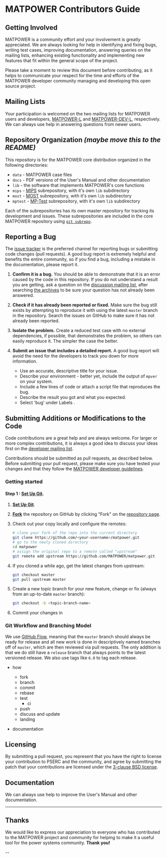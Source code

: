 MATPOWER Contributors Guide
===========================


Getting Involved
----------------

MATPOWER is a community effort and your involvement is greatly appreciated.
We are always looking for help in identifying and fixing bugs, writing test
cases, improving documentation, answering queries on the mailing lists,
enhancing existing functionality and implementing new features that fit
within the general scope of the project.

Please take a moment to review this document before contributing, as it
helps to communicate your respect for the time and efforts of the MATPOWER
developer community managing and developing this open source project.


Mailing Lists
-------------

Your participation is welcomed on the two mailing lists for MATPOWER
users and developers, [MATPOWER-L][6] and [MATPOWER-DEV-L][8], respectively.
We can always use help in answering questions from newer users.


Repository Organization _(maybe move this to the README)_
-----------------------

This repository is for the MATPOWER core distribution organized in the
following directories:
- `data` - MATPOWER case files
- `docs` - PDF versions of the User's Manual and other documentation
- `lib` - the software that implements MATPOWER's core functions
- `mips` - [MIPS][1] subrepository, with it's own `lib` subdirectory
- `most` - [MOST][2] subrepository, with it's own `lib` subdirectory
- `mptest` - [MP-Test][3] subrepository, with it's own `lib` subdirectory

Each of the subrepositories has its own master repository for tracking its
development and issues. These subrepositories are included in the core
MATPOWER repository using [`git subrepo`][4].


Reporting a Bug
---------------

The [issue tracker][5] is the preferred channel for reporting bugs or
submitting code changes (pull requests). A good bug report is extremely
helpful and benefits the entire community, so if you find a bug, including
a mistake in the documentation, please report it.

1. **Confirm it is a bug.** You should be able to demonstrate that it
is an error caused by the code in this repository. If you do not understand
a result you are getting, ask a question on the [discussion mailing list][6],
after searching [the archives][7] to be sure your question has not already
been answered.

2. **Check if it has already been reported or fixed.** Make sure the bug
still exists by attempting to reproduce it with using the latest `master`
branch in the repository. Search the issues on GitHub to make sure it has
not already been reported.

3. **Isolate the problem.** Create a reduced test case with no external
dependencies, if possible, that demonstrates the problem, so others can
easily reproduce it. The simpler the case the better.

4. **Submit an issue that includes a detailed report.** A good bug report
will avoid the need for the developers to track you down for more information.
    - Use an accurate, descriptive title for your issue.
    - Describe your environment - better yet, include the output of `mpver`
      on your system.
    - Include a few lines of code or attach a script file that reproduces
      the bug.
    - Describe the result you got and what you expected.
    - Select 'bug' under Labels .


Submitting Additions or Modifications to the Code
-------------------------------------------------

Code contributions are a great help and are always welcome. For larger or
more complex contributions, it is always a good idea to discuss your ideas
first on the [developer mailing list][8].

Contributions should be submitted as pull requests, as described below.
Before submitting your pull request, please make sure you have tested
your changes and that they follow the [MATPOWER developer guidelines][9].

### Getting started

#### Step 1 : [**Set Up Git**][10].

1. [**Set Up Git**][10].

2. [**Fork**][11] the repository on GitHub by clicking "Fork" on the
   [repository page][12].

3. Check out your copy locally and configure the remotes:

   ```bash
   # clone your fork of the repo into the current directory
   git clone https://github.com/<your-username>/matpower.git
   # go to the newly cloned directory
   cd matpower
   # assign the original repo to a remote called "upstream"
   git remote add upstream https://github.com/MATPOWER/matpower.git
   ```

4. If you cloned a while ago, get the latest changes from upstream:

   ```bash
   git checkout master
   git pull upstream master
   ```

5. Create a new topic branch for your new feature, change or fix (always
from an up-to-date `master` branch):

   ```bash
   git checkout -b <topic-branch-name>
   ```

6. Commit your changes in 



### Git Workflow and Branching Model

We use [GitHub Flow][7], meaning that the `master` branch should always
be ready for release and all new work is done in descriptively named
branches off of `master`, which are then reviewed via pull requests. The
only addition is that we do still have a `release` branch that always
points to the latest versioned release. We also use tags like `6.0` to
tag each release.



- how
    - fork
    - branch
    - commit
    - rebase
    - test
        - ci
    - push
    - discuss and update
    - landing

- documentation


Licensing
---------

By submitting a pull request, you represent that you have the right to
license your contribution to PSERC and the community, and agree by
submitting the patch that your contributions are licensed under the
[3-clause BSD license][5].



Documentation
-------------

We can always use help to improve the User's Manual and other documentation.


------
Thanks
------

We would like to express our appreciation to everyone who has contributed to
the MATPOWER project and community for helping to make it a useful tool for
the power systems community. **Thank you!**

--

[1]: https://github.com/MATPOWER/mips
[2]: https://github.com/MATPOWER/most
[3]: https://github.com/MATPOWER/mptest
[4]: https://github.com/ingydotnet/git-subrepo
[5]: https://github.com/MATPOWER/matpower/issues
[6]: http://www.pserc.cornell.edu/matpower/mailinglists.html#discusslist
[7]: http://www.mail-archive.com/matpower-l@cornell.edu/
[8]: http://www.pserc.cornell.edu/matpower/mailinglists.html#devlist
[9]: MATPOWER-dev-guide.md
[10]: https://help.github.com/articles/set-up-git/
[11]: https://help.github.com/articles/fork-a-repo/
[12]: https://github.com/MATPOWER/matpower


[5]: LICENSE
[6]: CONTRIBUTING.md
[7]: http://scottchacon.com/2011/08/31/github-flow.html
